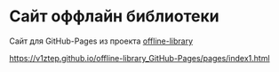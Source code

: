 # Сайт оффлайн библиотеки

Сайт для GitHub-Pages из проекта [offline-library](https://github.com/v1ztep/offline-library)

https://v1ztep.github.io/offline-library_GitHub-Pages/pages/index1.html